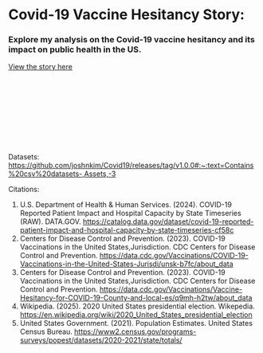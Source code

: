 <h1>Covid-19 Vaccine Hesitancy Story:</h1>

<h3>Explore my analysis on the Covid-19 vaccine hesitancy and its impact on public health in the US.</h3>

[View the story here](https://joshnkim.github.io/Covid19/)



<br></br>
<br></br>
<br></br>
<br></br>



Datasets: 
https://github.com/joshnkim/Covid19/releases/tag/v1.0.0#:~:text=Contains%20csv%20datasets-,Assets,-3

Citations: 

1. U.S. Department of Health & Human Services. (2024). COVID-19 Reported Patient Impact and Hospital Capacity by State Timeseries (RAW). DATA.GOV. https://catalog.data.gov/dataset/covid-19-reported-patient-impact-and-hospital-capacity-by-state-timeseries-cf58c
2. Centers for Disease Control and Prevention. (2023). COVID-19 Vaccinations in the United States,Jurisdiction. CDC Centers for Disease Control and Prevention. https://data.cdc.gov/Vaccinations/COVID-19-Vaccinations-in-the-United-States-Jurisdi/unsk-b7fc/about_data
3. Centers for Disease Control and Prevention. (2023). COVID-19 Vaccinations in the United States,Jurisdiction. CDC Centers for Disease Control and Prevention. https://data.cdc.gov/Vaccinations/Vaccine-Hesitancy-for-COVID-19-County-and-local-es/q9mh-h2tw/about_data
4. Wikipedia. (2025). 2020 United States presidential election. Wikepedia. https://en.wikipedia.org/wiki/2020_United_States_presidential_election
5. United States Government. (2021). Population Estimates. United States Census Bureau. https://www2.census.gov/programs-surveys/popest/datasets/2020-2021/state/totals/
   
